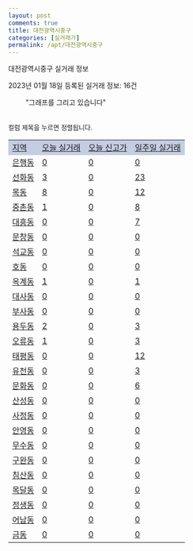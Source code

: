 ```yaml
---
layout: post
comments: true
title: 대전광역시중구
categories: [실거래가]
permalink: /apt/대전광역시중구
---
```


대전광역시중구 실거래 정보

2023년 01월 18일 등록된 실거래 정보: 16건

<!--<script async src="https://pagead2.googlesyndication.com/pagead/js/adsbygoogle.js?client=ca-pub-3485438051770037"
 crossorigin="anonymous"></script>-->

<script type="text/javascript">
  google.charts.load('current', {'packages':['corechart']});
  google.charts.setOnLoadCallback(drawChart);

  function drawChart() {
    var data = google.visualization.arrayToDataTable([['거래일', '매매', '전월세', '전매'], ['21-01', 6, 5, 0], ['21-02', 0, 2, 0], ['21-03', 0, 1, 0], ['21-04', 0, 1, 0], ['21-05', 1, 0, 0], ['21-06', 0, 1, 0], ['21-07', 1, 22, 0], ['21-08', 63, 56, 2], ['21-09', 3, 7, 1], ['21-10', 1, 1, 0], ['21-11', 3, 5, 0], ['21-12', 1, 4, 0], ['22-01', 25, 103, 2], ['22-02', 67, 341, 7], ['22-03', 111, 313, 15], ['22-04', 89, 264, 2], ['22-05', 96, 240, 5], ['22-06', 75, 271, 3], ['22-07', 73, 265, 8], ['22-08', 93, 265, 0], ['22-09', 78, 235, 2], ['22-10', 74, 241, 0], ['22-11', 61, 252, 0], ['22-12', 51, 219, 1], ['23-01', 11, 93, 0]]);

    var options = {
      title: '최근 1년간 유형별 거래량 추이',
      legend: { position: 'bottom' }
    };

    setTimeout(function() {
        var chart = new google.visualization.LineChart(document.getElementById('columnchart_material'));
        chart.draw(data, (options));
        document.getElementById('loading').style.display = 'none';
        var dayLabel = (new Date()).getDay();
        if (dayLabel < 2) {
            sorttable.innerSortFunction.apply(document.getElementById('week'), []);
            sorttable.innerSortFunction.apply(document.getElementById('week'), []);        
        }
        else {
            sorttable.innerSortFunction.apply(document.getElementById('today'), []);
            sorttable.innerSortFunction.apply(document.getElementById('today'), []);
        }
    }, 200);

  }
</script>

<div id="loading" style="z-index:20; display: block; margin-left: 35px">"그래프를 그리고 있습니다"</div>
<div id="columnchart_material" style="width: 95%; margin-left: -35px; display: block"></div>
<!--<div style="width: 95%; margin-left: -35px; display: block">
      <script async src="https://pagead2.googlesyndication.com/pagead/js/adsbygoogle.js?client=ca-pub-3485438051770037"
          crossorigin="anonymous"></script>
      <ins class="adsbygoogle"
          style="display:block"
          data-ad-format="fluid"
          data-ad-layout-key="-fb+5w+4e-db+86"
          data-ad-client="ca-pub-3485438051770037"
          data-ad-slot="1827090281"></ins>
      <script>
          (adsbygoogle = window.adsbygoogle || []).push({});
      </script>
</div>-->
<br>

<font size='small' style='font-size: small;'>컬럼 제목을 누르면 정렬됩니다.</font>
<table class="sortable">
  <tr style='background-color: rgba(114, 132, 186,0.4);'>
    <td id="region"><a href="#">지역</a></td>
    <td id="today"><a href="#">오늘 실거래</a></td>
    <td id="today_new"><a href="#">오늘 신고가</a></td>
    <td id="week"><a href="#">일주일 실거래</a></td>
  </tr>

  
  <tr class="item">
    <td><a href="대전광역시중구은행동">은행동</a></td>
    <td><a href="대전광역시중구은행동">0</a></td>
    <td><a href="대전광역시중구은행동">0</a></td>
    <td><a href="대전광역시중구은행동">0</a></td>
  </tr>
    

  <tr class="item">
    <td><a href="대전광역시중구선화동">선화동</a></td>
    <td><a href="대전광역시중구선화동">3</a></td>
    <td><a href="대전광역시중구선화동">0</a></td>
    <td><a href="대전광역시중구선화동">23</a></td>
  </tr>
    

  <tr class="item">
    <td><a href="대전광역시중구목동">목동</a></td>
    <td><a href="대전광역시중구목동">8</a></td>
    <td><a href="대전광역시중구목동">0</a></td>
    <td><a href="대전광역시중구목동">12</a></td>
  </tr>
    

  <tr class="item">
    <td><a href="대전광역시중구중촌동">중촌동</a></td>
    <td><a href="대전광역시중구중촌동">1</a></td>
    <td><a href="대전광역시중구중촌동">0</a></td>
    <td><a href="대전광역시중구중촌동">8</a></td>
  </tr>
    

  <tr class="item">
    <td><a href="대전광역시중구대흥동">대흥동</a></td>
    <td><a href="대전광역시중구대흥동">0</a></td>
    <td><a href="대전광역시중구대흥동">0</a></td>
    <td><a href="대전광역시중구대흥동">7</a></td>
  </tr>
    

  <tr class="item">
    <td><a href="대전광역시중구문창동">문창동</a></td>
    <td><a href="대전광역시중구문창동">0</a></td>
    <td><a href="대전광역시중구문창동">0</a></td>
    <td><a href="대전광역시중구문창동">0</a></td>
  </tr>
    

  <tr class="item">
    <td><a href="대전광역시중구석교동">석교동</a></td>
    <td><a href="대전광역시중구석교동">0</a></td>
    <td><a href="대전광역시중구석교동">0</a></td>
    <td><a href="대전광역시중구석교동">0</a></td>
  </tr>
    

  <tr class="item">
    <td><a href="대전광역시중구호동">호동</a></td>
    <td><a href="대전광역시중구호동">0</a></td>
    <td><a href="대전광역시중구호동">0</a></td>
    <td><a href="대전광역시중구호동">0</a></td>
  </tr>
    

  <tr class="item">
    <td><a href="대전광역시중구옥계동">옥계동</a></td>
    <td><a href="대전광역시중구옥계동">1</a></td>
    <td><a href="대전광역시중구옥계동">0</a></td>
    <td><a href="대전광역시중구옥계동">1</a></td>
  </tr>
    

  <tr class="item">
    <td><a href="대전광역시중구대사동">대사동</a></td>
    <td><a href="대전광역시중구대사동">0</a></td>
    <td><a href="대전광역시중구대사동">0</a></td>
    <td><a href="대전광역시중구대사동">0</a></td>
  </tr>
    

  <tr class="item">
    <td><a href="대전광역시중구부사동">부사동</a></td>
    <td><a href="대전광역시중구부사동">0</a></td>
    <td><a href="대전광역시중구부사동">0</a></td>
    <td><a href="대전광역시중구부사동">0</a></td>
  </tr>
    

  <tr class="item">
    <td><a href="대전광역시중구용두동">용두동</a></td>
    <td><a href="대전광역시중구용두동">2</a></td>
    <td><a href="대전광역시중구용두동">0</a></td>
    <td><a href="대전광역시중구용두동">3</a></td>
  </tr>
    

  <tr class="item">
    <td><a href="대전광역시중구오류동">오류동</a></td>
    <td><a href="대전광역시중구오류동">1</a></td>
    <td><a href="대전광역시중구오류동">0</a></td>
    <td><a href="대전광역시중구오류동">3</a></td>
  </tr>
    

  <tr class="item">
    <td><a href="대전광역시중구태평동">태평동</a></td>
    <td><a href="대전광역시중구태평동">0</a></td>
    <td><a href="대전광역시중구태평동">0</a></td>
    <td><a href="대전광역시중구태평동">12</a></td>
  </tr>
    

  <tr class="item">
    <td><a href="대전광역시중구유천동">유천동</a></td>
    <td><a href="대전광역시중구유천동">0</a></td>
    <td><a href="대전광역시중구유천동">0</a></td>
    <td><a href="대전광역시중구유천동">3</a></td>
  </tr>
    

  <tr class="item">
    <td><a href="대전광역시중구문화동">문화동</a></td>
    <td><a href="대전광역시중구문화동">0</a></td>
    <td><a href="대전광역시중구문화동">0</a></td>
    <td><a href="대전광역시중구문화동">6</a></td>
  </tr>
    

  <tr class="item">
    <td><a href="대전광역시중구산성동">산성동</a></td>
    <td><a href="대전광역시중구산성동">0</a></td>
    <td><a href="대전광역시중구산성동">0</a></td>
    <td><a href="대전광역시중구산성동">0</a></td>
  </tr>
    

  <tr class="item">
    <td><a href="대전광역시중구사정동">사정동</a></td>
    <td><a href="대전광역시중구사정동">0</a></td>
    <td><a href="대전광역시중구사정동">0</a></td>
    <td><a href="대전광역시중구사정동">0</a></td>
  </tr>
    

  <tr class="item">
    <td><a href="대전광역시중구안영동">안영동</a></td>
    <td><a href="대전광역시중구안영동">0</a></td>
    <td><a href="대전광역시중구안영동">0</a></td>
    <td><a href="대전광역시중구안영동">0</a></td>
  </tr>
    

  <tr class="item">
    <td><a href="대전광역시중구무수동">무수동</a></td>
    <td><a href="대전광역시중구무수동">0</a></td>
    <td><a href="대전광역시중구무수동">0</a></td>
    <td><a href="대전광역시중구무수동">0</a></td>
  </tr>
    

  <tr class="item">
    <td><a href="대전광역시중구구완동">구완동</a></td>
    <td><a href="대전광역시중구구완동">0</a></td>
    <td><a href="대전광역시중구구완동">0</a></td>
    <td><a href="대전광역시중구구완동">0</a></td>
  </tr>
    

  <tr class="item">
    <td><a href="대전광역시중구침산동">침산동</a></td>
    <td><a href="대전광역시중구침산동">0</a></td>
    <td><a href="대전광역시중구침산동">0</a></td>
    <td><a href="대전광역시중구침산동">0</a></td>
  </tr>
    

  <tr class="item">
    <td><a href="대전광역시중구목달동">목달동</a></td>
    <td><a href="대전광역시중구목달동">0</a></td>
    <td><a href="대전광역시중구목달동">0</a></td>
    <td><a href="대전광역시중구목달동">0</a></td>
  </tr>
    

  <tr class="item">
    <td><a href="대전광역시중구정생동">정생동</a></td>
    <td><a href="대전광역시중구정생동">0</a></td>
    <td><a href="대전광역시중구정생동">0</a></td>
    <td><a href="대전광역시중구정생동">0</a></td>
  </tr>
    

  <tr class="item">
    <td><a href="대전광역시중구어남동">어남동</a></td>
    <td><a href="대전광역시중구어남동">0</a></td>
    <td><a href="대전광역시중구어남동">0</a></td>
    <td><a href="대전광역시중구어남동">0</a></td>
  </tr>
    

  <tr class="item">
    <td><a href="대전광역시중구금동">금동</a></td>
    <td><a href="대전광역시중구금동">0</a></td>
    <td><a href="대전광역시중구금동">0</a></td>
    <td><a href="대전광역시중구금동">0</a></td>
  </tr>
    


</table>


    